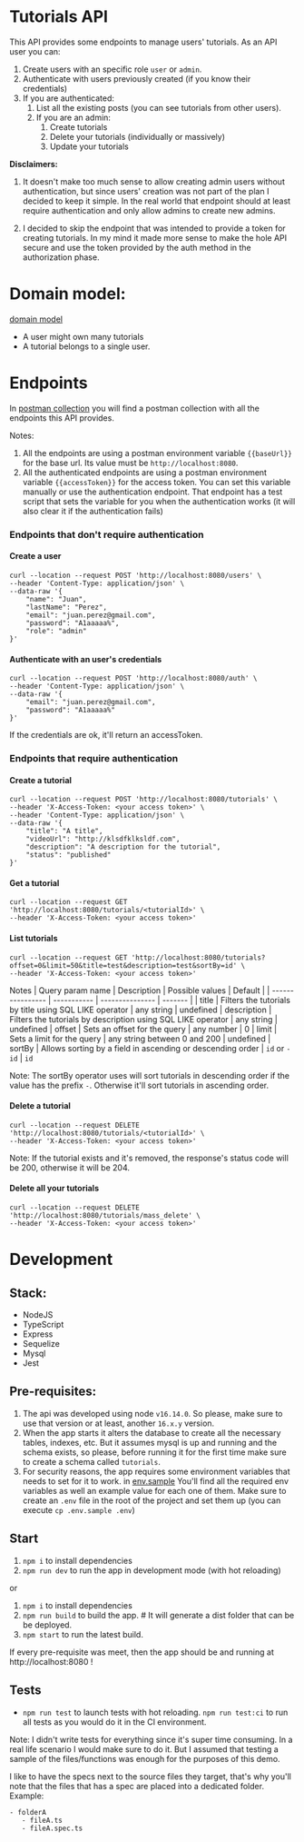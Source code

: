 # Tutorials API

This API provides some endpoints to manage users' tutorials. As an API user you can:

1. Create users with an specific role `user` or `admin`.
2. Authenticate with users previously created (if you know their credentials)
3. If you are authenticated:
   1. List all the existing posts (you can see tutorials from other users).
   2. If you are an admin:
      1. Create tutorials
      2. Delete your tutorials (individually or massively)
      3. Update your tutorials

<b>Disclaimers:</b>

1. It doesn't make too much sense to allow creating admin users without authentication, but since users' creation was not part of the plan I decided to keep it simple. In the real world that endpoint should at least require authentication and only allow admins to create new admins.

2. I decided to skip the endpoint that was intended to provide a token for creating tutorials. In my mind it made more sense to make the hole API secure and use the token provided by the auth method in the authorization phase.

# Domain model:

[domain model](https://user-images.githubusercontent.com/18520314/171967440-9d442689-c878-4477-b333-0c5406322892.png)

- A user might own many tutorials
- A tutorial belongs to a single user.

# Endpoints

In [postman collection](./postman-collection/tutorials-api.postman_collection.json) you will find a postman collection with all the endpoints this API provides.

Notes:

1. All the endpoints are using a postman environment variable `{{baseUrl}}` for the base url. Its value must be `http://localhost:8080`.
2. All the authenticated endpoints are using a postman environment variable `{{accessToken}}` for the access token. You can set this variable manually or use the authentication endpoint. That endpoint has a test script that sets the variable for you when the authentication works (it will also clear it if the authentication fails)

### Endpoints that don't require authentication

#### Create a user

```
curl --location --request POST 'http://localhost:8080/users' \
--header 'Content-Type: application/json' \
--data-raw '{
    "name": "Juan",
    "lastName": "Perez",
    "email": "juan.perez@gmail.com",
    "password": "A1aaaaa%",
    "role": "admin"
}'
```

#### Authenticate with an user's credentials

```
curl --location --request POST 'http://localhost:8080/auth' \
--header 'Content-Type: application/json' \
--data-raw '{
    "email": "juan.perez@gmail.com",
    "password": "A1aaaaa%"
}'
```

If the credentials are ok, it'll return an accessToken.

### Endpoints that require authentication

#### Create a tutorial

```
curl --location --request POST 'http://localhost:8080/tutorials' \
--header 'X-Access-Token: <your access token>' \
--header 'Content-Type: application/json' \
--data-raw '{
    "title": "A title",
    "videoUrl": "http://klsdfklksldf.com",
    "description": "A description for the tutorial",
    "status": "published"
}'
```

#### Get a tutorial

```
curl --location --request GET 'http://localhost:8080/tutorials/<tutorialId>' \
--header 'X-Access-Token: <your access token>'
```

#### List tutorials

```
curl --location --request GET 'http://localhost:8080/tutorials?offset=0&limit=50&title=test&description=test&sortBy=id' \
--header 'X-Access-Token: <your access token>'
```

Notes
| Query param name | Description | Possible values | Default |
| ---------------- | ----------- | --------------- | ------- |
| title | Filters the tutorials by title using SQL LIKE operator | any string | undefined
| description | Filters the tutorials by description using SQL LIKE operator | any string | undefined
| offset | Sets an offset for the query | any number | 0
| limit | Sets a limit for the query | any string between 0 and 200 | undefined
| sortBy | Allows sorting by a field in ascending or descending order | `id` or `-id` | `id`

Note: The sortBy operator uses will sort tutorials in descending order if the value has the prefix `-`. Otherwise it'll sort tutorials in ascending order.

#### Delete a tutorial

```
curl --location --request DELETE 'http://localhost:8080/tutorials/<tutorialId>' \
--header 'X-Access-Token: <your access token>'
```

Note: If the tutorial exists and it's removed, the response's status code will be 200, otherwise it will be 204.

#### Delete all your tutorials

```
curl --location --request DELETE 'http://localhost:8080/tutorials/mass_delete' \
--header 'X-Access-Token: <your access token>'
```

# Development

## Stack:

- NodeJS
- TypeScript
- Express
- Sequelize
- Mysql
- Jest

## Pre-requisites:

1. The api was developed using node `v16.14.0`. So please, make sure to use that version or at least, another `16.x.y` version.
2. When the app starts it alters the database to create all the necessary tables, indexes, etc. But it assumes mysql is up and running and the schema exists, so please, before running it for the first time make sure to create a schema called `tutorials`.
3. For security reasons, the app requires some environment variables that needs to set for it to work. in [env.sample](/.env.sample) You'll find all the required env variables as well an example value for each one of them. Make sure to create an `.env` file in the root of the project and set them up (you can execute `cp .env.sample .env`)

## Start

1. `npm i` to install dependencies
2. `npm run dev` to run the app in development mode (with hot reloading)

or

1. `npm i` to install dependencies
2. `npm run build` to build the app. # It will generate a dist folder that can be be deployed.
3. `npm start` to run the latest build.

If every pre-requisite was meet, then the app should be and running at http://localhost:8080 !

## Tests

- `npm run test` to launch tests with hot reloading.
  `npm run test:ci` to run all tests as you would do it in the CI environment.

Note: I didn't write tests for everything since it's super time consuming. In a real life scenario I would make sure to do it. But I assumed that testing a sample of the files/functions was enough for the purposes of this demo.

I like to have the specs next to the source files they target, that's why you'll note that the files that has a spec are placed into a dedicated folder. Example:

```
- folderA
   - fileA.ts
   - fileA.spec.ts
```
